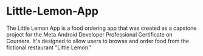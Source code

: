 # Little-Lemon-App
The Little Lemon App is a food ordering app that was created as a capstone project for the Meta Android Developer Professional Certificate on Coursera. It's designed to allow users to browse and order food from the fictional restaurant "Little Lemon."
